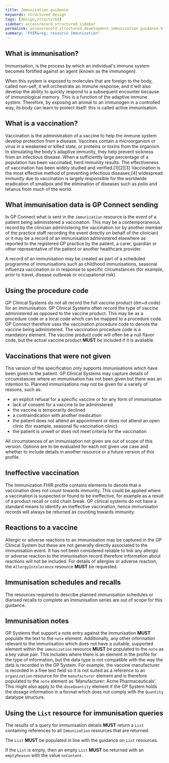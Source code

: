 ```yaml
---
title: Immunisation guidance
keywords: structured design
tags: [design,structured]
sidebar: accessrecord_structured_sidebar
permalink: accessrecord_structured_development_immunization_guidance.html
summary: "FHIR&reg; resource Immunization"
---
```


## What is immunisation?

Immunisation, is the process by which an individual's immune system becomes fortified against an agent (known as the immunogen).

When this system is exposed to molecules that are foreign to the body, called non-self, it will orchestrate an immune response, and it will also develop the ability to quickly respond to a subsequent encounter because of immunological memory. This is a function of the adaptive immune system. Therefore, by exposing an animal to an immunogen in a controlled way, its body can learn to protect itself: this is called active immunisation.

## What is a vaccination?

Vaccination is the administration of a vaccine to help the immune system develop protection from a disease. Vaccines contain a microorganism or virus in a weakened or killed state, or proteins or toxins from the organism. In stimulating the body's adaptive immunity, they help prevent sickness from an infectious disease. When a sufficiently large percentage of a population has been vaccinated, herd immunity results. The effectiveness of vaccination has been widely studied and verified.[1][2][3] Vaccination is the most effective method of preventing infectious diseases;[4] widespread immunity due to vaccination is largely responsible for the worldwide eradication of smallpox and the elimination of diseases such as polio and tetanus from much of the world.

## What immunisation data is GP Connect sending

In GP Connect what is sent in the <code>immunization</code> resource is the event of a patient being administered a vaccination. 
This may be a contemporaneous record by the clinician administering the vaccination (or by another member of the practice staff recording the event directly on behalf of the clinician) or it may be a record of an immunisation administered elsewhere as reported to the registered GP practice by the patient, a carer, guardian or other representative of the patient or another healthcare provider.

A record of an immunisation may be created as part of a scheduled programme of immunisations such as childhood immunisations, seasonal influenza vaccination or in response to specific circumstances (for example, prior to travel, disease outbreak or occupational risk).

## Using the procedure code

GP Clinical Systems do not all record the full vaccine product (dm+d code) for an immunisation.
GP Clinical Systems often record the type of vaccine administered as opposed to the vaccine product.
This may be as a procedure code or a local code which can be mapped to a procedure code. 
GP Connect therefore uses the vaccination procedure code to denote the vaccine being administered.
The vaccination procedure code is a mandatory element.
The vaccine product code will often be a null flavor code, but the actual vaccine product **MUST** be included if it is available.

## Vaccinations that were not given

This version of the specification only supports immunisations which have been given to the patient.
GP Clinical Systems may capture details of circumstances where an immunisation has not been given but there was an intention to.
Planned immunisations may not be given for a variety of reasons, such as:

* an explicit refusal for a specific vaccine or for any form of immunisation
* lack of consent for a vaccine to be administered
* the vaccine is temporarily declined
* a contraindication with another medication
* the patient does not attend an appointment or does not attend an open clinic (for example, seasonal flu vaccination clinic)
* the patient is unwell or does not meet criteria for the vaccination

All circumstances of an immunisation not given are out of scope of this version.
Options are to be evaluated for each not given use case and whether to include details in another resource or a future version of this profile.

## Ineffective vaccination

The Immunization FHIR profile contains elements to denote that a vaccination does not count towards immunity.
This could be applied where a vaccination is suspected or found to be ineffective, for example as a result of a product recall or cold chain break. 
GP clinical systems do not have a standard means to identify an ineffective vaccination, hence immunisaton records will always be returned as counting towards immunity.

## Reactions to a vaccine

Allergic or adverse reactions to an immunisation may be captured in the GP Clinical System but these are not generally directly associated to the immunisation event.
It has not been considered reliable to link any allergic or adverse reaction to the immunisation record therefore information about reactions will not be included.
For details of allergies or adverse reaction, the <code>AllergyIntolerance</code> resource **MUST** be requested.

## Immunisation schedules and recalls

The resources required to describe planned immunisation schedules or diarised recalls to complete an immunisation series are out of scope for this guidance.

## Immunisation notes

GP Systems that support a note entry against the immunisation **MUST** populate the text to the <code>note</code> element.
Additionally, any other information relevant to the immunisation which does not have a suitable, supported element within the <code>immunization</code> resource **MUST** be populated to the <code>note</code> as a key value pair.
This includes where there is an element in the profile for the type of information, but the data type is not compatible with the way the data is recorded in the GP System.
For example, the vaccine manufacturer is recorded in a free text field so it is not suited as a reference to an <code>organization</code> resource for the <code>manufacturer</code> element and is therefore populated to the <code>note</code> element as 'Manufacturer: Acme Pharmaceuticals'.
This might also apply to the <code>doseQuantity</code> element if the GP System holds the dosage information in a format which does not comply with the <code>Quantity</code> datatype structure.

## Using the `List` resource for immunisation queries

The results of a query for immunisation details **MUST** return a `List` containing references to all `Immunization` resources that are returned.

The `List` **MUST** be populated in line with the guidance on `List` resources.

If the `List` is empty, then an empty `List` **MUST** be returned with an `emptyReason` with the value `noContent`.

